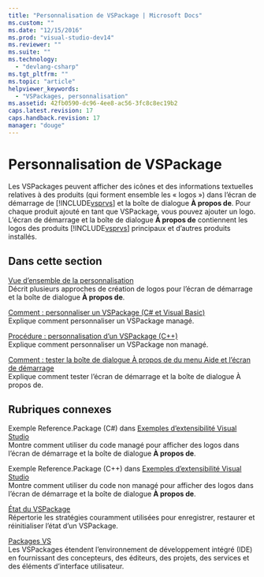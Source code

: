 ```yaml
---
title: "Personnalisation de VSPackage | Microsoft Docs"
ms.custom: ""
ms.date: "12/15/2016"
ms.prod: "visual-studio-dev14"
ms.reviewer: ""
ms.suite: ""
ms.technology: 
  - "devlang-csharp"
ms.tgt_pltfrm: ""
ms.topic: "article"
helpviewer_keywords: 
  - "VSPackages, personnalisation"
ms.assetid: 42fb0590-dc96-4ee8-ac56-3fc8c8ec19b2
caps.latest.revision: 17
caps.handback.revision: 17
manager: "douge"
---
```

# Personnalisation de VSPackage
Les VSPackages peuvent afficher des icônes et des informations textuelles relatives à des produits \(qui forment ensemble les « logos »\) dans l’écran de démarrage de [!INCLUDE[vsprvs](../assembler/masm/includes/vsprvs_md.md)] et la boîte de dialogue **À propos de**. Pour chaque produit ajouté en tant que VSPackage, vous pouvez ajouter un logo. L’écran de démarrage et la boîte de dialogue **À propos de** contiennent les logos des produits [!INCLUDE[vsprvs](../assembler/masm/includes/vsprvs_md.md)] principaux et d’autres produits installés.  
  
## Dans cette section  
 [Vue d’ensemble de la personnalisation](../misc/branding-overview.md)  
 Décrit plusieurs approches de création de logos pour l’écran de démarrage et la boîte de dialogue **À propos de**.  
  
 [Comment : personnaliser un VSPackage \(C\# et Visual Basic\)](../misc/how-to-brand-a-vspackage-csharp-and-visual-basic.md)  
 Explique comment personnaliser un VSPackage managé.  
  
 [Procédure : personnalisation d’un VSPackage \(C\+\+\)](../misc/how-to-brand-a-vspackage-cpp.md)  
 Explique comment personnaliser un VSPackage non managé.  
  
 [Comment : tester la boîte de dialogue À propos de du menu Aide et l’écran de démarrage](../misc/how-to-test-the-help-about-and-splash-screens.md)  
 Explique comment tester l’écran de démarrage et la boîte de dialogue À propos de.  
  
## Rubriques connexes  
 Exemple Reference.Package \(C\#\) dans [Exemples d’extensibilité Visual Studio](../misc/vssdk-samples.md)  
 Montre comment utiliser du code managé pour afficher des logos dans l’écran de démarrage et la boîte de dialogue **À propos de**.  
  
 Exemple Reference.Package \(C\+\+\) dans [Exemples d’extensibilité Visual Studio](../misc/vssdk-samples.md)  
 Montre comment utiliser du code non managé pour afficher des logos dans l’écran de démarrage et la boîte de dialogue **À propos de**.  
  
 [État du VSPackage](../misc/vspackage-state.md)  
 Répertorie les stratégies couramment utilisées pour enregistrer, restaurer et réinitialiser l’état d’un VSPackage.  
  
 [Packages VS](../Topic/VSPackages.md)  
 Les VSPackages étendent l’environnement de développement intégré \(IDE\) en fournissant des concepteurs, des éditeurs, des projets, des services et des éléments d’interface utilisateur.
